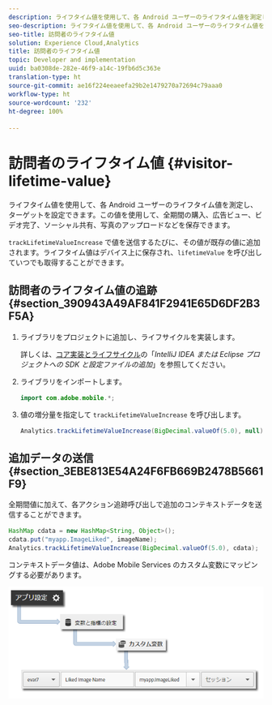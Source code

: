 ```yaml
---
description: ライフタイム値を使用して、各 Android ユーザーのライフタイム値を測定し、ターゲットを設定できます。この値を使用して、全期間の購入、広告ビュー、ビデオ完了、ソーシャル共有、写真のアップロードなどを保存できます。
seo-description: ライフタイム値を使用して、各 Android ユーザーのライフタイム値を測定し、ターゲットを設定できます。この値を使用して、全期間の購入、広告ビュー、ビデオ完了、ソーシャル共有、写真のアップロードなどを保存できます。
seo-title: 訪問者のライフタイム値
solution: Experience Cloud,Analytics
title: 訪問者のライフタイム値
topic: Developer and implementation
uuid: ba0308de-282e-46f9-a14c-19fb6d5c363e
translation-type: ht
source-git-commit: ae16f224eeaeefa29b2e1479270a72694c79aaa0
workflow-type: ht
source-wordcount: '232'
ht-degree: 100%

---
```



# 訪問者のライフタイム値 {#visitor-lifetime-value}

ライフタイム値を使用して、各 Android ユーザーのライフタイム値を測定し、ターゲットを設定できます。この値を使用して、全期間の購入、広告ビュー、ビデオ完了、ソーシャル共有、写真のアップロードなどを保存できます。

`trackLifetimeValueIncrease` で値を送信するたびに、その値が既存の値に追加されます。ライフタイム値はデバイス上に保存され、`lifetimeValue` を呼び出していつでも取得することができます。

## 訪問者のライフタイム値の追跡 {#section_390943A49AF841F2941E65D6DF2B3F5A}

1. ライブラリをプロジェクトに追加し、ライフサイクルを実装します。

   詳しくは、[コア実装とライフサイクル](/help/android/getting-started/dev-qs.md)の「*IntelliJ IDEA または Eclipse プロジェクトへの SDK と設定ファイルの追加*」を参照してください。
1. ライブラリをインポートします。

   ```java
   import com.adobe.mobile.*;
   ```

1. 値の増分量を指定して `trackLifetimeValueIncrease` を呼び出します。

   ```java
   Analytics.trackLifetimeValueIncrease(BigDecimal.valueOf(5.0), null);
   ```

## 追加データの送信 {#section_3EBE813E54A24F6FB669B2478B5661F9}

全期間値に加えて、各アクション追跡呼び出しで追加のコンテキストデータを送信することができます。

```java
HashMap cdata = new HashMap<String, Object>(); 
cdata.put("myapp.ImageLiked", imageName); 
Analytics.trackLifetimeValueIncrease(BigDecimal.valueOf(5.0), cdata);
```

コンテキストデータ値は、Adobe Mobile Services のカスタム変数にマッピングする必要があります。

![](assets/map-variable-context-ltv.png)

